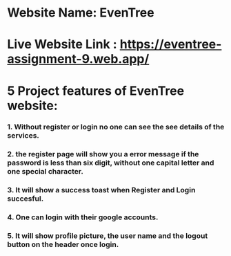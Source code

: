 # Website Name: EvenTree

# Live Website Link :  https://eventree-assignment-9.web.app/

# 5 Project features of EvenTree website:
### 1. Without register or login no one can see the see details of the services. 
### 2. the register page will show you a error message if the password is less than six digit, without one capital letter and one special character.    
### 3. It will show a success toast when Register and Login succesful.
### 4. One can login with their google accounts.
### 5. It will show profile picture, the user name and the logout button on the header once login.
